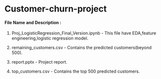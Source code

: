 # Customer-churn-project

#### File Name and Description :

1. Proj_LogisticRegression_Final_Version.ipynb - This file have EDA,feature engineering,logistic regression model.

2. remaining_customers.csv - Contains the predicted customers(beyond 500).

3. report.pptx - Project report.

4. top_customers.csv - Contains the top 500 predicted customers.

